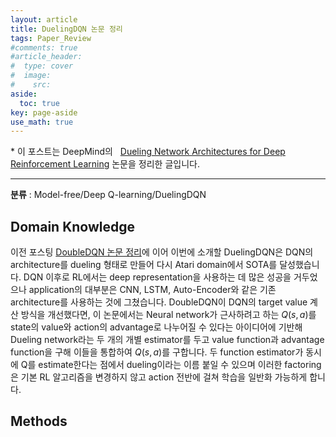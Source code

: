 ```yaml
---
layout: article
title: DuelingDQN 논문 정리
tags: Paper_Review
#comments: true
#article_header:
#  type: cover
#  image:
#    src:
aside:
  toc: true
key: page-aside
use_math: true
---
```


  \* 이 포스트는 DeepMind의
  &nbsp;&nbsp;[Dueling Network Architectures for Deep Reinforcement Learning](https://arxiv.org/pdf/1511.06581.pdf) 논문을 정리한 글입니다.

  ----------------------------------------------------------------------

**분류** : Model-free/Deep Q-learning/DuelingDQN

## Domain Knowledge

  이전 포스팅 [DoubleDQN 논문 정리](https://loteeyoon.github.io/2022/01/05/DoubleDQN-%EB%85%BC%EB%AC%B8-%EC%A0%95%EB%A6%AC.html)에 이어 이번에 소개할 DuelingDQN은 DQN의 architecture를 dueling 형태로 만들어 다시 Atari domain에서 SOTA를 달성했습니다. DQN 이후로 RL에서는 deep representation을 사용하는 데 많은 성공을 거두었으나 application의 대부분은 CNN, LSTM, Auto-Encoder와 같은 기존 architecture를 사용하는 것에 그쳤습니다. DoubleDQN이 DQN의 target value 계산 방식을 개선했다면, 이 논문에서는 Neural network가 근사하려고 하는 $Q(s, a)$를 state의 value와 action의 advantage로 나누어질 수 있다는 아이디어에 기반해 Dueling network라는 두 개의 개별 estimator를 두고 value function과 advantage function을 구해 이들을 통합하여 $Q(s, a)$를 구합니다. 두 function estimator가 동시에 Q를 estimate한다는 점에서 dueling이라는 이름 붙일 수 있으며 이러한 factoring은 기본 RL 알고리즘을 변경하지 않고 action 전반에 걸쳐 학습을 일반화 가능하게 합니다.

## Methods
